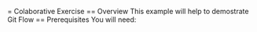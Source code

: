 = Colaborative Exercise
== Overview
This example will help to demostrate Git Flow
== Prerequisites
You will need:

